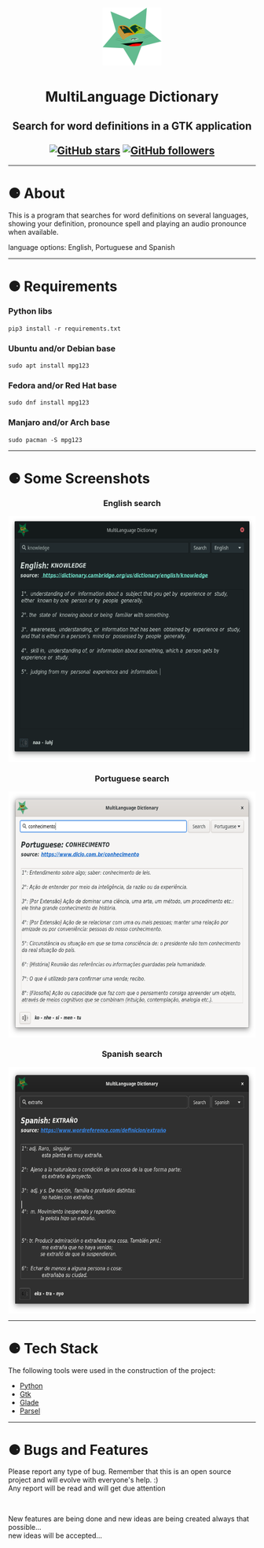 <h1 align="center">
  <img alt="icon" src="./media/window_icon_120-118.png">
</h1>
<h1 align="center">MultiLanguage Dictionary</h1>
<h2 align="center" >
Search for word definitions in a GTK application <br><br>
    <a href="https://github.com/PabloEmidio/MultiLanguage-Dictionary/stargazers"><img alt="GitHub stars" src="https://img.shields.io/github/stars/PabloEmidio/MultiLanguage-Dictionay?style=social"></a>
    <a href="https://github.com/PabloEmidio"><img alt="GitHub followers" src="https://img.shields.io/github/followers/PabloEmidio?label=Follow%20me&style=social"></a>
</h2>

---

# ⚈ About
This is a program that searches for word definitions on several languages, showing your definition, pronounce spell and playing an audio pronounce when available. 

language options: English, Portuguese and Spanish

---

# ⚈ Requirements

### Python libs

```
pip3 install -r requirements.txt
```

### Ubuntu and/or Debian base
```
sudo apt install mpg123
```

### Fedora and/or Red Hat base
```
sudo dnf install mpg123
```

### Manjaro and/or Arch base
```
sudo pacman -S mpg123 
```
---

# ⚈ Some Screenshots
<h3 align="center">English search</h3>
<p align="center">
  <img align="center" src=".images/search_english.png" height="500px"><br>
</p>
<h3 align="center">Portuguese search</h3>
<p align="center">
  <img align="center" src=".images/search_portuguese.png" height="500px"><br>
</p>
<h3 align="center">Spanish search</h3>
<p align="center">
  <img align="center" src=".images/search_spanish.png" height="500px"><br>
</p>

---

# ⚈ Tech Stack

The following tools were used in the construction of the project:

- [Python](https://www.python.org/)
- [Gtk](https://www.gtk.org/)
- [Glade](https://glade.gnome.org/)
- [Parsel](https://pypi.org/project/parsel/)

---

# ⚈ Bugs and Features
<p>
Please report any type of bug. Remember that this is an open source project and will evolve with everyone's help. :)<br>
Any report will be read and will get due attention
</p><br>
<p>
New features are being done and new ideas are being created always that possible...<br>
new ideas will be accepted...
</p>
